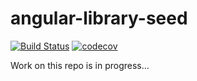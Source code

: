 # angular-library-seed

[![Build Status](https://travis-ci.org/trekhleb/angular-library-starter.svg?branch=master)](https://travis-ci.org/trekhleb/angular-library-starter)
[![codecov](https://codecov.io/gh/trekhleb/angular-library-starter/branch/master/graph/badge.svg)](https://codecov.io/gh/trekhleb/angular-library-starter)

Work on this repo is in progress...
